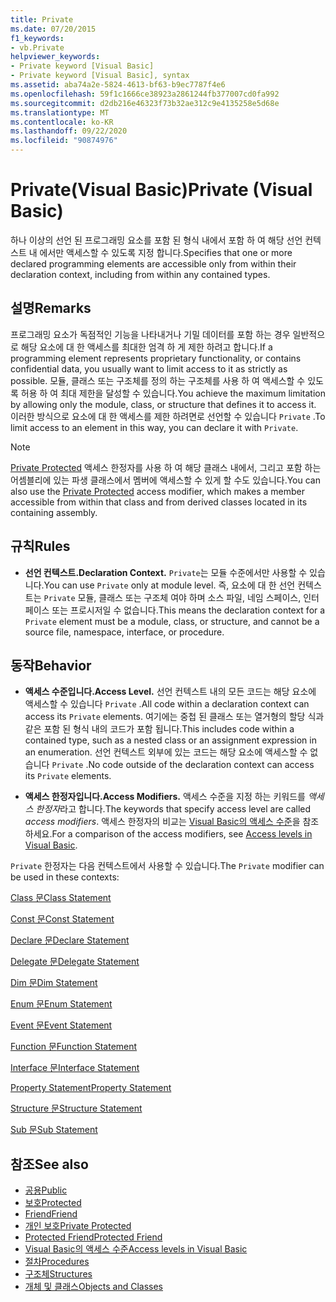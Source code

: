 ```yaml
---
title: Private
ms.date: 07/20/2015
f1_keywords:
- vb.Private
helpviewer_keywords:
- Private keyword [Visual Basic]
- Private keyword [Visual Basic], syntax
ms.assetid: aba74a2e-5824-4613-bf63-b9ec7787f4e6
ms.openlocfilehash: 59f1c1666ce38923a2861244fb377007cd0fa992
ms.sourcegitcommit: d2db216e46323f73b32ae312c9e4135258e5d68e
ms.translationtype: MT
ms.contentlocale: ko-KR
ms.lasthandoff: 09/22/2020
ms.locfileid: "90874976"
---
```

# <a name="private-visual-basic"></a><span data-ttu-id="cbbda-102">Private(Visual Basic)</span><span class="sxs-lookup"><span data-stu-id="cbbda-102">Private (Visual Basic)</span></span>

<span data-ttu-id="cbbda-103">하나 이상의 선언 된 프로그래밍 요소를 포함 된 형식 내에서 포함 하 여 해당 선언 컨텍스트 내 에서만 액세스할 수 있도록 지정 합니다.</span><span class="sxs-lookup"><span data-stu-id="cbbda-103">Specifies that one or more declared programming elements are accessible only from within their declaration context, including from within any contained types.</span></span>  
  
## <a name="remarks"></a><span data-ttu-id="cbbda-104">설명</span><span class="sxs-lookup"><span data-stu-id="cbbda-104">Remarks</span></span>  

 <span data-ttu-id="cbbda-105">프로그래밍 요소가 독점적인 기능을 나타내거나 기밀 데이터를 포함 하는 경우 일반적으로 해당 요소에 대 한 액세스를 최대한 엄격 하 게 제한 하려고 합니다.</span><span class="sxs-lookup"><span data-stu-id="cbbda-105">If a programming element represents proprietary functionality, or contains confidential data, you usually want to limit access to it as strictly as possible.</span></span> <span data-ttu-id="cbbda-106">모듈, 클래스 또는 구조체를 정의 하는 구조체를 사용 하 여 액세스할 수 있도록 허용 하 여 최대 제한을 달성할 수 있습니다.</span><span class="sxs-lookup"><span data-stu-id="cbbda-106">You achieve the maximum limitation by allowing only the module, class, or structure that defines it to access it.</span></span> <span data-ttu-id="cbbda-107">이러한 방식으로 요소에 대 한 액세스를 제한 하려면로 선언할 수 있습니다 `Private` .</span><span class="sxs-lookup"><span data-stu-id="cbbda-107">To limit access to an element in this way, you can declare it with `Private`.</span></span>  

> [!NOTE]
> <span data-ttu-id="cbbda-108">[Private Protected](private-protected.md) 액세스 한정자를 사용 하 여 해당 클래스 내에서, 그리고 포함 하는 어셈블리에 있는 파생 클래스에서 멤버에 액세스할 수 있게 할 수도 있습니다.</span><span class="sxs-lookup"><span data-stu-id="cbbda-108">You can also use the [Private Protected](private-protected.md) access modifier, which makes a member accessible from within that class and from derived classes located in its containing assembly.</span></span>

## <a name="rules"></a><span data-ttu-id="cbbda-109">규칙</span><span class="sxs-lookup"><span data-stu-id="cbbda-109">Rules</span></span>  

- <span data-ttu-id="cbbda-110">**선언 컨텍스트.**</span><span class="sxs-lookup"><span data-stu-id="cbbda-110">**Declaration Context.**</span></span> <span data-ttu-id="cbbda-111">`Private`는 모듈 수준에서만 사용할 수 있습니다.</span><span class="sxs-lookup"><span data-stu-id="cbbda-111">You can use `Private` only at module level.</span></span> <span data-ttu-id="cbbda-112">즉, 요소에 대 한 선언 컨텍스트는 `Private` 모듈, 클래스 또는 구조체 여야 하며 소스 파일, 네임 스페이스, 인터페이스 또는 프로시저일 수 없습니다.</span><span class="sxs-lookup"><span data-stu-id="cbbda-112">This means the declaration context for a `Private` element must be a module, class, or structure, and cannot be a source file, namespace, interface, or procedure.</span></span>  
  
## <a name="behavior"></a><span data-ttu-id="cbbda-113">동작</span><span class="sxs-lookup"><span data-stu-id="cbbda-113">Behavior</span></span>  
  
- <span data-ttu-id="cbbda-114">**액세스 수준입니다.**</span><span class="sxs-lookup"><span data-stu-id="cbbda-114">**Access Level.**</span></span> <span data-ttu-id="cbbda-115">선언 컨텍스트 내의 모든 코드는 해당 요소에 액세스할 수 있습니다 `Private` .</span><span class="sxs-lookup"><span data-stu-id="cbbda-115">All code within a declaration context can access its `Private` elements.</span></span> <span data-ttu-id="cbbda-116">여기에는 중첩 된 클래스 또는 열거형의 할당 식과 같은 포함 된 형식 내의 코드가 포함 됩니다.</span><span class="sxs-lookup"><span data-stu-id="cbbda-116">This includes code within a contained type, such as a nested class or an assignment expression in an enumeration.</span></span> <span data-ttu-id="cbbda-117">선언 컨텍스트 외부에 있는 코드는 해당 요소에 액세스할 수 없습니다 `Private` .</span><span class="sxs-lookup"><span data-stu-id="cbbda-117">No code outside of the declaration context can access its `Private` elements.</span></span>  
  
- <span data-ttu-id="cbbda-118">**액세스 한정자입니다.**</span><span class="sxs-lookup"><span data-stu-id="cbbda-118">**Access Modifiers.**</span></span> <span data-ttu-id="cbbda-119">액세스 수준을 지정 하는 키워드를 *액세스 한정자*라고 합니다.</span><span class="sxs-lookup"><span data-stu-id="cbbda-119">The keywords that specify access level are called *access modifiers*.</span></span> <span data-ttu-id="cbbda-120">액세스 한정자의 비교는 [Visual Basic의 액세스 수준](../../programming-guide/language-features/declared-elements/access-levels.md)을 참조 하세요.</span><span class="sxs-lookup"><span data-stu-id="cbbda-120">For a comparison of the access modifiers, see [Access levels in Visual Basic](../../programming-guide/language-features/declared-elements/access-levels.md).</span></span>  
  
 <span data-ttu-id="cbbda-121">`Private` 한정자는 다음 컨텍스트에서 사용할 수 있습니다.</span><span class="sxs-lookup"><span data-stu-id="cbbda-121">The `Private` modifier can be used in these contexts:</span></span>  
  
 [<span data-ttu-id="cbbda-122">Class 문</span><span class="sxs-lookup"><span data-stu-id="cbbda-122">Class Statement</span></span>](../statements/class-statement.md)  
  
 [<span data-ttu-id="cbbda-123">Const 문</span><span class="sxs-lookup"><span data-stu-id="cbbda-123">Const Statement</span></span>](../statements/const-statement.md)  
  
 [<span data-ttu-id="cbbda-124">Declare 문</span><span class="sxs-lookup"><span data-stu-id="cbbda-124">Declare Statement</span></span>](../statements/declare-statement.md)  
  
 [<span data-ttu-id="cbbda-125">Delegate 문</span><span class="sxs-lookup"><span data-stu-id="cbbda-125">Delegate Statement</span></span>](../statements/delegate-statement.md)  
  
 [<span data-ttu-id="cbbda-126">Dim 문</span><span class="sxs-lookup"><span data-stu-id="cbbda-126">Dim Statement</span></span>](../statements/dim-statement.md)  
  
 [<span data-ttu-id="cbbda-127">Enum 문</span><span class="sxs-lookup"><span data-stu-id="cbbda-127">Enum Statement</span></span>](../statements/enum-statement.md)  
  
 [<span data-ttu-id="cbbda-128">Event 문</span><span class="sxs-lookup"><span data-stu-id="cbbda-128">Event Statement</span></span>](../statements/event-statement.md)  
  
 [<span data-ttu-id="cbbda-129">Function 문</span><span class="sxs-lookup"><span data-stu-id="cbbda-129">Function Statement</span></span>](../statements/function-statement.md)  
  
 [<span data-ttu-id="cbbda-130">Interface 문</span><span class="sxs-lookup"><span data-stu-id="cbbda-130">Interface Statement</span></span>](../statements/interface-statement.md)  
  
 [<span data-ttu-id="cbbda-131">Property Statement</span><span class="sxs-lookup"><span data-stu-id="cbbda-131">Property Statement</span></span>](../statements/property-statement.md)  
  
 [<span data-ttu-id="cbbda-132">Structure 문</span><span class="sxs-lookup"><span data-stu-id="cbbda-132">Structure Statement</span></span>](../statements/structure-statement.md)  
  
 [<span data-ttu-id="cbbda-133">Sub 문</span><span class="sxs-lookup"><span data-stu-id="cbbda-133">Sub Statement</span></span>](../statements/sub-statement.md)  
  
## <a name="see-also"></a><span data-ttu-id="cbbda-134">참조</span><span class="sxs-lookup"><span data-stu-id="cbbda-134">See also</span></span>

- [<span data-ttu-id="cbbda-135">공용</span><span class="sxs-lookup"><span data-stu-id="cbbda-135">Public</span></span>](public.md)
- [<span data-ttu-id="cbbda-136">보호</span><span class="sxs-lookup"><span data-stu-id="cbbda-136">Protected</span></span>](protected.md)
- [<span data-ttu-id="cbbda-137">Friend</span><span class="sxs-lookup"><span data-stu-id="cbbda-137">Friend</span></span>](friend.md)
- [<span data-ttu-id="cbbda-138">개인 보호</span><span class="sxs-lookup"><span data-stu-id="cbbda-138">Private Protected</span></span>](./private-protected.md)
- [<span data-ttu-id="cbbda-139">Protected Friend</span><span class="sxs-lookup"><span data-stu-id="cbbda-139">Protected Friend</span></span>](./protected-friend.md)
- [<span data-ttu-id="cbbda-140">Visual Basic의 액세스 수준</span><span class="sxs-lookup"><span data-stu-id="cbbda-140">Access levels in Visual Basic</span></span>](../../programming-guide/language-features/declared-elements/access-levels.md)
- [<span data-ttu-id="cbbda-141">절차</span><span class="sxs-lookup"><span data-stu-id="cbbda-141">Procedures</span></span>](../../programming-guide/language-features/procedures/index.md)
- [<span data-ttu-id="cbbda-142">구조체</span><span class="sxs-lookup"><span data-stu-id="cbbda-142">Structures</span></span>](../../programming-guide/language-features/data-types/structures.md)
- [<span data-ttu-id="cbbda-143">개체 및 클래스</span><span class="sxs-lookup"><span data-stu-id="cbbda-143">Objects and Classes</span></span>](../../programming-guide/language-features/objects-and-classes/index.md)

